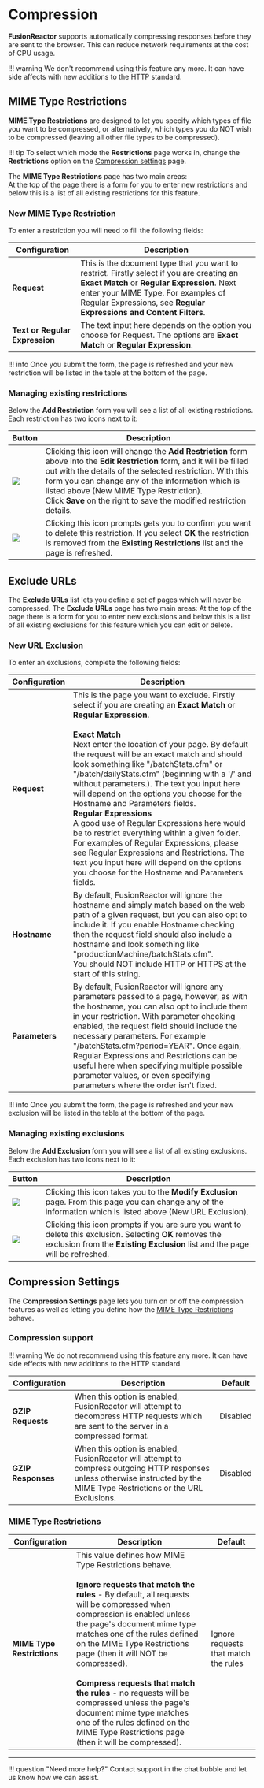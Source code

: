 # Compression

**FusionReactor** supports automatically compressing responses before they are sent to the
browser.   This can reduce network requirements at the cost of CPU usage.

!!! warning
    We don't recommend using this feature any more.  It can have side affects
    with new additions to the HTTP standard.

## MIME Type Restrictions

**MIME Type Restrictions** are designed to let you specify which types of
file you want to be compressed, or alternatively, which types you do NOT
wish to be compressed (leaving all other file types to be compressed).

!!! tip
    To select which mode the **Restrictions** page works in, change the **Restrictions** option on the [Compression settings](Compression-Settings.md) page. 

The **MIME Type Restrictions** page has two main areas: <br>
At the top of the page there is a form for you to enter new restrictions and below this is a list of all
existing restrictions for this feature.

### New MIME Type Restriction

To enter a restriction you will need to fill the following fields:

|Configuration|Description|
|--- |--- |
|**Request**|This is the document type that you want to restrict. Firstly select if you are creating an **Exact Match** or **Regular Expression**. Next enter your MIME Type. For examples of Regular Expressions, see **Regular Expressions and Content Filters**.|
|**Text or Regular Expression**|The text input here depends on the option you choose for Request. The options are **Exact Match** or **Regular Expression**.|


!!! info
    Once you submit the form, the page is refreshed and your new restriction will be listed in the table at the bottom of the page.

### Managing existing restrictions

Below the **Add Restriction** form you will see a list of all existing
restrictions. Each restriction has two icons next to it:

|Button|Description|
|--- |--- |
|![](/attachments/245550099/245550116.png)|Clicking this icon will change the **Add Restriction** form above into the **Edit Restriction** form, and it will be filled out with the details of the selected restriction. With this form you can change any of the information which is listed above (New MIME Type Restriction).<br>Click **Save** on the right to save the modified restriction details.|
|![](/attachments/245550099/245550121.png)|Clicking this icon prompts gets you to confirm you want to delete this restriction. If you select **OK** the restriction is removed from the **Existing Restrictions** list and the page  is refreshed.|


## Exclude URLs

The **Exclude URLs** list lets you define a set of pages which will never be
compressed. The **Exclude URLs** page has two main areas: At the top of the
page there is a form for you to enter new exclusions and below this is a
list of all existing exclusions for this feature which you can edit or
delete.

### New URL Exclusion

To enter an exclusions, complete the following fields:

|Configuration|Description|
|--- |--- |
|**Request**|This is the page you want to exclude. Firstly select if you are creating an **Exact Match** or **Regular Expression**.<br><br> **Exact Match** <br> Next enter the location of your page. By default the request will be an exact match and should look something like "/batchStats.cfm" or "/batch/dailyStats.cfm" (beginning with a '/' and without parameters.). The text you input here will depend on the options you choose for the Hostname and Parameters fields. <br> **Regular Expressions** <br> A good use of Regular Expressions here would be to restrict everything within a given folder. For examples of Regular Expressions, please see Regular Expressions and Restrictions. The text you input here will depend on the options you choose for the Hostname and Parameters fields.|
|**Hostname**|By default, FusionReactor will ignore the hostname and simply match based on the web path of a given request, but you can also opt to include it. If you enable Hostname checking then the request field should also include a hostname and look something like "productionMachine/batchStats.cfm".  <br> You should NOT include HTTP or HTTPS at the start of this string.|
|**Parameters**|By default, FusionReactor will ignore any parameters passed to a page, however, as with the hostname, you can also opt to include them in your restriction. With parameter checking enabled, the request field should include the necessary parameters. For example "/batchStats.cfm?period=YEAR". Once again, Regular Expressions and Restrictions can be useful here when specifying multiple possible parameter values, or even specifying parameters where the order isn't fixed.|

!!! info
    Once you submit the form, the page is refreshed and your new exclusion will be listed in the table at the bottom of the page.

### Managing existing exclusions

Below the **Add Exclusion** form you will see a list of all existing
exclusions. Each exclusion has two icons next to it:

|Button|Description|
|--- |--- |
|![](/attachments/245550141/245550157.png)|Clicking this icon takes you to the **Modify Exclusion** page. From this page you can change any of the information which is listed above (New URL Exclusion).|
|![](/attachments/245550141/245550172.png)|Clicking this icon prompts if you are sure you want to delete this exclusion. Selecting **OK** removes the exclusion from the **Existing Exclusion** list and the page will be refreshed.|


## Compression Settings

The **Compression Settings** page lets you turn on or off the compression
features as well as letting you define how the [MIME Type Restrictions](#mine-type-restrictions) behave.

### Compression support

!!! warning
    We do not recommend using this feature any more.  It can have side effects
    with new additions to the HTTP standard.

|Configuration|Description|Default|
|--- |--- |--- |
|**GZIP Requests**|When this option is enabled, FusionReactor will attempt to decompress HTTP requests which are sent to the server in a compressed format.|Disabled|
|**GZIP Responses**|When this option is enabled, FusionReactor will attempt to compress outgoing HTTP responses unless otherwise instructed by the MIME Type Restrictions or the URL Exclusions.|Disabled|


### MIME Type Restrictions

|Configuration|Description|Default|
|--- |--- |--- |
|**MIME Type Restrictions**|This value defines how MIME Type Restrictions behave.<br><br>**Ignore requests that match the rules** -  By default, all requests will be compressed when compression is enabled unless the page's document mime type matches one of the rules defined on the MIME Type Restrictions page (then it will NOT be compressed).<br><br>**Compress requests that match the rules** - no requests will be compressed unless the page's document mime type matches one of the rules defined on the MIME Type Restrictions page (then it will be compressed).|Ignore requests that match the rules|

___

!!! question "Need more help?"
    Contact support in the chat bubble and let us know how we can assist.
